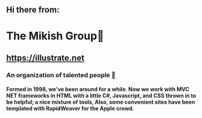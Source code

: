 ## Hi there from: 
# The Mikish Group👋

## https://illustrate.net

### An organization of talented people 🍿 

#### Formed in 1998, we've been around for a while. Now we work with MVC NET frameworks in HTML with a little C#, Javascript, and CSS thrown in to be helpful; a nice mixture of tools, Also, some convenient sites have been templated with RapidWeaver for the Apple crowd. 
<!--

**Here are some ideas to get you started:**

🙋‍♀️ A short introduction - what is your organization all about?
🌈 Contribution guidelines - how can the community get involved?
👩‍💻 Useful resources - where can the community find your docs? Is there anything else the community should know?
🍿 Fun facts - what does your team eat for breakfast?
🧙 Remember, you can do mighty things with the power of [Markdown](https://docs.github.com/github/writing-on-github/getting-started-with-writing-and-formatting-on-github/basic-writing-and-formatting-syntax)
-->
